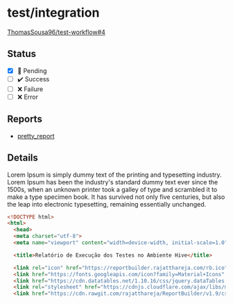 # test/integration

[ThomasSousa96/test-workflow#4](https://github.com/ThomasSousa96/test-workflow/pull/4)

## Status

- [x] :large_orange_diamond: Pending
- [ ] :heavy_check_mark: Success
- [ ] :x: Failure
- [ ] :x: Error

## Reports

- [pretty_report](pretty_report.html)

## Details

Lorem Ipsum is simply dummy text of the printing and typesetting industry. Lorem Ipsum has been the industry's standard dummy text ever since the 1500s, when an unknown printer took a galley of type and scrambled it to make a type specimen book. It has survived not only five centuries, but also the leap into electronic typesetting, remaining essentially unchanged.

```html
<!DOCTYPE html>
<html>
  <head>
  <meta charset="utf-8">
  <meta name="viewport" content="width=device-width, initial-scale=1.0"/>

  <title>Relatório de Execução dos Testes no Ambiente Hive</title>

  <link rel="icon" href="https://reportbuilder.rajatthareja.com/rb.ico">
  <link href="https://fonts.googleapis.com/icon?family=Material+Icons" rel="stylesheet">
  <link href="https://cdn.datatables.net/1.10.16/css/jquery.dataTables.min.css" rel="stylesheet">
  <link rel="stylesheet" href="https://cdnjs.cloudflare.com/ajax/libs/materialize/0.100.2/css/materialize.min.css" media="screen,projection"/>
  <link href="https://cdn.rawgit.com/rajatthareja/ReportBuilder/v1.9/css/report.builder.min.css" rel="stylesheet">
```
